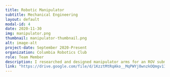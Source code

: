 ```yaml
---
title: Robotic Manipulator
subtitle: Mechanical Engineering
layout: default
modal-id: 4
date: 2020-11-30
img: manipulator.png
thumbnail: manipulator-thumbnail.png
alt: image-alt
project-date: September 2020-Present
organization: Columbia Robotics Club
role: Team Member
description: I researched and designed manipulator arms for an ROV submersible using SolidWorks to optimize grasp stability and minimize actuator size and complexity.
link: "https://drive.google.com/file/d/1KzztMtRqAko__MqPWYj0wnzkOQmgv1I2/view?usp=sharing"
---
```

